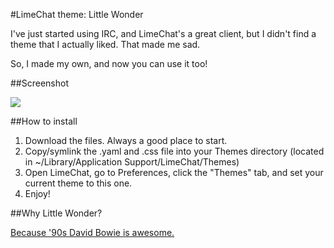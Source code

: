 #LimeChat theme: Little Wonder

I've just started using IRC, and LimeChat's a great client, but I didn't find a theme that I actually liked. That made me sad.

So, I made my own, and now you can use it too!

##Screenshot

![](http://cl.ly/image/1l1H2a093C3o/screenshot.png)

##How to install

1. Download the files. Always a good place to start.
2. Copy/symlink the .yaml and .css file into your Themes directory (located in ~/Library/Application Support/LimeChat/Themes)
3. Open LimeChat, go to Preferences, click the "Themes" tab, and set your current theme to this one.
4. Enjoy!

##Why Little Wonder?

[Because '90s David Bowie is awesome.](http://www.youtube.com/watch?v=_9gc7AWzMoY)